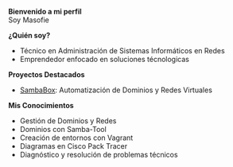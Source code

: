 **Bienvenido a mi perfil** <br>
Soy Masofie

**¿Quién soy?**
- Técnico en Administración de Sistemas Informáticos en Redes
- Emprendedor enfocado en soluciones técnologicas 

**Proyectos Destacados** <br>
- [SambaBox](https://github.com/masofie/sambabox): Automatización de Dominios y Redes Virtuales

**Mis Conocimientos**
- Gestión de Dominios y Redes
- Dominios con Samba-Tool 
- Creación de entornos con Vagrant
- Diagramas en Cisco Pack Tracer
- Diagnóstico y resolución de problemas técnicos 